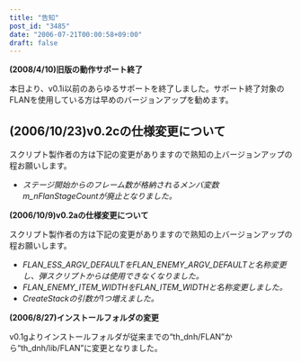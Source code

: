 ```yaml
---
title: "告知"
post_id: "3485"
date: "2006-07-21T00:00:58+09:00"
draft: false
---
```



**(2008/4/10)旧版の動作サポート終了** 

本日より、v0.1i以前のあらゆるサポートを終了しました。サポート終了対象のFLANを使用している方は早めのバージョンアップを勧めます。

## (2006/10/23)v0.2cの仕様変更について

スクリプト製作者の方は下記の変更がありますので熟知の上バージョンアップの程お願いします。

* _ステージ開始からのフレーム数が格納されるメンバ変数m_nFlanStageCountが廃止となりました。_

**(2006/10/9)v0.2aの仕様変更について** 

スクリプト製作者の方は下記の変更がありますので熟知の上バージョンアップの程お願いします。

* _FLAN_ESS_ARGV_DEFAULTをFLAN_ENEMY_ARGV_DEFAULTと名称変更し、弾スクリプトからは使用できなくなりました。_
* _FLAN_ENEMY_ITEM_WIDTHをFLAN_ITEM_WIDTHと名称変更しました。_
* _CreateStackの引数が1つ増えました。_

**(2006/8/27)インストールフォルダの変更** 

v0.1gよりインストールフォルダが従来までの“th_dnh/FLAN”から“th_dnh/lib/FLAN”に変更となりました。

